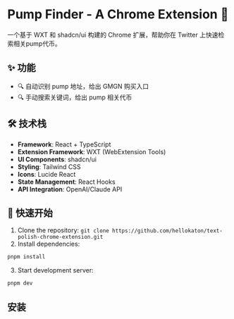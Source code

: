 # Pump Finder - A Chrome Extension 🤖

一个基于 WXT 和 shadcn/ui 构建的 Chrome 扩展，帮助你在 Twitter 上快速检索相关pump代币。

## ✨ 功能

- 🔍 自动识别 pump 地址，给出 GMGN 购买入口
- 🔍 手动搜索关键词，给出 pump 相关代币

## 🛠️ 技术栈

- **Framework**: React + TypeScript
- **Extension Framework**: WXT (WebExtension Tools)
- **UI Components**: shadcn/ui
- **Styling**: Tailwind CSS
- **Icons**: Lucide React
- **State Management**: React Hooks
- **API Integration**: OpenAI/Claude API

## 🚀 快速开始

1. Clone the repository: `git clone https://github.com/hellokaton/text-polish-chrome-extension.git`
2. Install dependencies:

```bash
pnpm install
```

3. Start development server:

```bash
pnpm dev
```

## 安装
